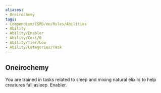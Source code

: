 ```yaml
---
aliases:
- Oneirochemy
tags:
- Compendium/CSRD/en/Rules/Abilities
- Ability
- Ability/Enabler
- Ability/Cost/0
- Ability/Tier/Low
- Ability/Categories/Task
---
```


  
## Oneirochemy  
You are trained in tasks related to sleep and mixing natural elixirs to help creatures fall asleep. Enabler.